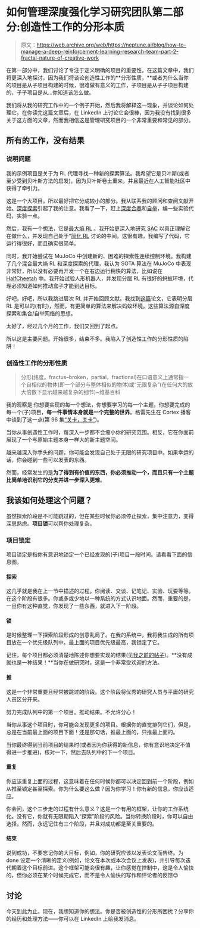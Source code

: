 # 如何管理深度强化学习研究团队第二部分:创造性工作的分形本质

> 原文：<https://web.archive.org/web/https://neptune.ai/blog/how-to-manage-a-deep-reinforcement-learning-research-team-part-2-fractal-nature-of-creative-work>

在第一部分中，我们讨论了专注于定义明确的项目的重要性。在这篇文章中，我们将更深入地探讨，因为我们将谈论创造性工作的**分形性质，**或者为什么当你的项目是从子项目构建的时候，很难做有意义的工作，子项目是从子子项目构建的，子子项目是从…你知道该怎么做。

我们将从我的研究工作中的一个例子开始，然后我将解释这一现象，并谈论如何处理它。在你读完这篇文章后，在 LinkedIn 上讨论它会很棒，因为我没有找到很多关于这方面的文章，然而我相信这是管理研究项目的一个非常重要和常见的部分。

## 所有的工作，没有结果

### 说明问题

我的示例项目是关于为 RL 代理寻找一种新的探索算法。我希望它是贝叶斯(或者至少受到贝叶斯方法的启发)，因为贝叶斯卷土重来，并且最近在人工智能社区中获得了牵引力。

这是一个大项目，所以最好把它分成较小的部分。我从联系我的顾问和查阅文献开始。[深度探索](https://web.archive.org/web/20221206040306/https://arxiv.org/abs/1703.07608)引起了我的注意。我看了一下，赶上[深度合奏](https://web.archive.org/web/20221206040306/https://papers.nips.cc/paper/2017/file/9ef2ed4b7fd2c810847ffa5fa85bce38-Paper.pdf)和[自举](https://web.archive.org/web/20221206040306/https://papers.nips.cc/paper/2016/file/8d8818c8e140c64c743113f563cf750f-Paper.pdf)，编一些实验代码，实验一点。

然后，我有一个想法，它是[最大熵 RL](https://web.archive.org/web/20221206040306/https://bair.berkeley.edu/blog/2017/10/06/soft-q-learning/) 。我开始更深入地研究 [SAC](https://web.archive.org/web/20221206040306/https://arxiv.org/pdf/1812.05905.pdf) 以真正理解它在做什么，并发现自己处于“[简化 RL](https://web.archive.org/web/20221206040306/https://arxiv.org/pdf/1910.02208.pdf) 讨论的中间。这很有趣，我编写了代码，它运行得很好，而且确实很简单。

同时，我开始尝试在 MuJoCo 中创建新的、困难的探索性连续控制环境。我构建了几个混合最大熵 RL 和深度探索的代理，我认为 SOTA 算法在 MuJoCo 中表现非常好，所以没有必要再开发一个在右边运行稍快的算法，比如说在 [HalfCheetah](https://web.archive.org/web/20221206040306/https://www.youtube.com/watch?v=qU8Nd9lyxlw) 中。我开始试验人形机器人，并发现分层 RL 有很好的蚂蚁环境，代理必须知道如何推动盒子才能到达目标。

好吧，好吧，所以我跳进层次 RL 并开始回顾文献。我找到[这篇](https://web.archive.org/web/20221206040306/https://arxiv.org/pdf/1909.10618.pdf)论文，它表明分层 RL 是可以的(有时)，然而，有更简单的算法来解决蚂蚁环境。这些算法源自深度探索和集合/自举网络的思想。

太好了，经过几个月的工作，我们又回到了起点。

所以这是主要问题。开始很多，结束不多。我陷入了创造性工作的分形性质的陷阱！

### 创造性工作的分形性质

> 分形(纬度。fractus–broken，partial，fractional)在口语意义上通常指一个自相似的物体(即一个部分与整体相似的物体)或“无限复杂”(在任何大的放大倍数下显示越来越复杂的细节)~维基百科

我的观察是:你想要实现的每一个想法，你想要学习的每一个主题，你想要完成的每一个(子)项目，**每一件事情本身就是一个完整的世界**。格雷先生在 Cortex 播客中谈到了这一点(第 96 集[“关卡，关卡”](https://web.archive.org/web/20221206040306/https://www.relay.fm/cortex/96))。

当你从事创造性工作时，每深入一步都不会缩小你的研究范围。相反，它在你面前展现了一个与原始主题本身一样大的新主题空间。

越来越深入你手头的问题，你可能会发现自己处于无限的研究项目中。如果幸运的话，你会碰到一些可以发表的东西。

然而，经常发生的是**为了得到有价值的东西，你必须推动一个，而且只有一个主题比简单地识别它的分支并进一步深入更难**。

## 我该如何处理这个问题？

虽然探索阶段是不可能跳过的，但在某些时候你必须停止探索，集中注意力，变得深思熟虑。**项目锁**可以帮你处理复杂。

### 项目锁定

项目锁定是指你有意识地锁定一个已经发现的(子)项目一段时间。请看看下面的信息图。

#### 探索

这几乎就是我在上一节中描述的过程。你阅读、交谈、记笔记、实验、玩耍等等。在这个阶段有很多。你或多或少地以一种系统的方式认识地面。然而，重要的是，一旦你有这种直觉，你发现了一些东西，就进入下一阶段。

#### 锁

是时候整理一下探索阶段形成的创意乱局了。在我的系统中，我将我生成的所有项目放在一个优先级队列中。最上面的项目优先级最高，我锁定了它。

记住，每个项目都必须清楚地陈述你想要实现的结果(见[我之前的帖子](/web/20221206040306/https://neptune.ai/blog/how-to-manage-a-deep-reinforcement-learning-research-team-part-1))。**没有成就也是一种结果！**当你在做研究时，这是一个非常受欢迎的方法。

#### 推

这是一个非常重要且经常被跳过的阶段。这个阶段将优秀的研究人员与平庸的研究人员区分开来。

努力完成队列中的第一个项目。推动结果。不允许分心！

当你从事这个项目时，你可能会发现更多的项目。根据你的直觉排列它们，但是，总是在当前最上面的项目下面！还是那句话，推最上面的，只推最上面的。

当你最终得到当前项目的结果时(或者因为你获得的新信息，你有意识地决定不值得进一步推进)，核对一下，然后去队列中的下一个项目。

#### 重复

你应该重复上面的过程，这意味着在任何时候你都可以决定回到前一个阶段，例如从推至锁定甚至探索。你为什么要这么做？因为你学习！你有新的信息，你应该适应。

你会问，这个三步走的过程有什么意义？这是一个有用的框架，让你的工作系统化。没有它，你就有无限期陷入“探索”阶段的风险。当你转换阶段时，你可以自由选择，然而，永远记住有三个阶段，并且对成功都是至关重要的。

#### 结束

说到成功，不要忘记你的大目标，例如，你的研究应该以发表论文而告终。为 done 设定一个清晰的定义(例如，论文在本次或本次会议上发表)，并引导每次迭代朝着这个目标前进。这个框架可能会很有趣，让你感觉在控制中，这是令人愉快的，但你必须在某个时候完成它，而不是令人愉快的写作和评论者的反馈😉

## 讨论

今天到此为止。现在，我想知道你的想法。你是否被创造性的分形所困扰？分享你的经历和处理方法——你可以在 LinkedIn 上给我发消息。